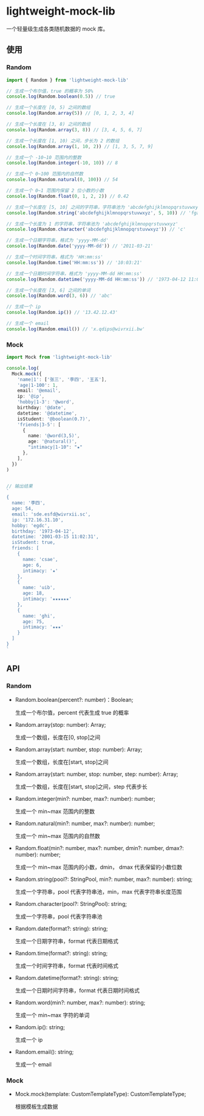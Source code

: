 # lightweight-mock-lib

一个轻量级生成各类随机数据的 mock 库。

## 使用

### Random

```ts
import { Random } from 'lightweight-mock-lib'

// 生成一个布尔值，true 的概率为 50%
console.log(Random.boolean(0.5)) // true

// 生成一个长度在 [0, 5) 之间的数组
console.log(Random.array(5)) // [0, 1, 2, 3, 4]

// 生成一个长度在 [3, 8) 之间的数组
console.log(Random.array(3, 8)) // [3, 4, 5, 6, 7]

// 生成一个长度在 [1, 10) 之间，步长为 2 的数组
console.log(Random.array(1, 10, 2)) // [1, 3, 5, 7, 9]

// 生成一个 -10~10 范围内的整数
console.log(Random.integer(-10, 10)) // 8

// 生成一个 0~100 范围内的自然数
console.log(Random.natural(0, 100)) // 54

// 生成一个 0~1 范围内保留 2 位小数的小数
console.log(Random.float(0, 1, 2, 2)) // 0.42

// 生成一个长度在 [5, 10] 之间的字符串，字符串池为 'abcdefghijklmnopqrstuvwxyz'
console.log(Random.string('abcdefghijklmnopqrstuvwxyz', 5, 10)) // 'fgac'

// 生成一个长度为 1 的字符串，字符串池为 'abcdefghijklmnopqrstuvwxyz'
console.log(Random.character('abcdefghijklmnopqrstuvwxyz')) // 'c'

// 生成一个日期字符串，格式为 'yyyy-MM-dd'
console.log(Random.date('yyyy-MM-dd')) // '2011-03-21'

// 生成一个时间字符串，格式为 'HH:mm:ss'
console.log(Random.time('HH:mm:ss')) // '10:03:21'

// 生成一个日期时间字符串，格式为 'yyyy-MM-dd HH:mm:ss'
console.log(Random.datetime('yyyy-MM-dd HH:mm:ss')) // '1973-04-12 11:02:31'

// 生成一个长度在 [3, 6] 之间的单词
console.log(Random.word(3, 6)) // 'abc'

// 生成一个 ip
console.log(Random.ip()) // '13.42.12.43'

// 生成一个 email
console.log(Random.email()) // 'x.qdips@wivrxii.bw'
```

### Mock

```ts
import Mock from 'lightweight-mock-lib'

console.log(
  Mock.mock({
    'name|1': ['张三', '李四', '王五'],
    'age|1-100': 1,
    email: '@email',
    ip: '@ip',
    'hobby|1-3': '@word',
    birthday: '@date',
    datetime: '@datetime',
    isStudent: '@boolean(0.7)',
    'friends|3-5': [
      {
        name: '@word(3,5)',
        age: '@natural()',
        "intimacy|1-10": "★"
      },
    ],
  })
)


// 输出结果
`
{
  name: '李四',
  age: 54,
  email: 'sde.esfd@wivrxii.sc',
  ip: '172.16.31.10',
  hobby: 'egdc',
  birthday: '1973-04-12',
  datetime: '2001-03-15 11:02:31',
  isStudent: true,
  friends: [
    {
      name: 'csae',
      age: 6,
      intimacy: '★'
    },
    {
      name: 'uib',
      age: 18,
      intimacy: '★★★★★★'
    },
    {
      name: 'ghi',
      age: 75,
      intimacy: '★★★'
    }
  ]
}
`

```

## API

### Random

- Random.boolean(percent?: number)：Boolean;

  生成一个布尔值，percent 代表生成 true 的概率

- Random.array(stop: number): Array<number>;

  生成一个数组，长度在[0, stop]之间

- Random.array(start: number, stop: number): Array<number>;

  生成一个数组，长度在[start, stop]之间

- Random.array(start: number, stop: number, step: number): Array<number>;

  生成一个数组，长度在[start, stop]之间，step 代表步长

- Random.integer(min?: number, max?: number): number;

  生成一个 min~max 范围内的整数

- Random.natural(min?: number, max?: number): number;

  生成一个 min~max 范围内的自然数

- Random.float(min?: number, max?: number, dmin?: number, dmax?: number): number;

  生成一个 min~max 范围内的小数，dmin， dmax 代表保留的小数位数

- Random.string(pool?: StringPool, min?: number, max?: number): string;

  生成一个字符串，pool 代表字符串池，min，max 代表字符串长度范围

- Random.character(pool?: StringPool): string;

  生成一个字符串，pool 代表字符串池

- Random.date(format?: string): string;

  生成一个日期字符串，format 代表日期格式

- Random.time(format?: string): string;

  生成一个时间字符串，format 代表时间格式

- Random.datetime(format?: string): string;

  生成一个日期时间字符串，format 代表日期时间格式

- Random.word(min?: number, max?: number): string;

  生成一个 min~max 字符的单词

- Random.ip(): string;

  生成一个 ip

- Random.email(): string;

  生成一个 email


### Mock

- Mock.mock(template: CustomTemplateType): CustomTemplateType;

  根据模板生成数据

